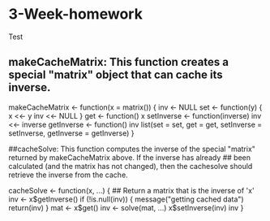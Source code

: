 # 3-Week-homework
Test

## makeCacheMatrix: This function creates a special "matrix" object that can cache its inverse.
makeCacheMatrix <- function(x = matrix()) {
        inv <- NULL
        set <- function(y) {
                x <<- y
                inv <<- NULL
        }
        get <- function() x
        setInverse <- function(inverse) inv <<- inverse
        getInverse <- function() inv
        list(set = set,
             get = get,
             setInverse = setInverse,
             getInverse = getInverse)
}


##cacheSolve: This function computes the inverse of the special "matrix" returned by makeCacheMatrix above. If the inverse has already ## been calculated (and the matrix has not changed), then the cachesolve should retrieve the inverse from the cache.

cacheSolve <- function(x, ...) {
        ## Return a matrix that is the inverse of 'x'
        inv <- x$getInverse()
        if (!is.null(inv)) {
                message("getting cached data")
                return(inv)
        }
        mat <- x$get()
        inv <- solve(mat, ...)
        x$setInverse(inv)
        inv
}
